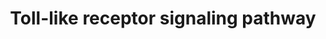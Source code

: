 ---
annotations:
- id: PW:0000818
  parent: signaling pathway
  type: Pathway Ontology
  value: signaling pathway pertinent to immunity
- id: PW:0000814
  parent: signaling pathway
  type: Pathway Ontology
  value: Toll-like receptor signaling pathway
authors:
- Jmboer
- MaintBot
- Thomas
- AlexanderPico
- Khanspers
- Lizezhong
- Egonw
- Mkutmon
- Jmelius
- DeSl
- Eweitz
- Finterly
description: 'Toll-like receptors (TLRs) are a critical part of the innate immune
  response, and are expressed on macrophages and dendritic cells. TLRs are pattern-recognition
  receptors, and recognize molecules derived from microbes. Once activated, TLRs result
  in activation of innate immunity by inducing production of proinflammatory cytokines
  and upregulation of costimulatory molecules TLR signaling pathways are separated
  into two groups: a MyD88-dependent pathway that leads to the production of proinflammatory
  cytokines with quick activation of NFkB and MAPK; and a MyD88-independent pathway
  associated with the induction of IFN-beta and IFN-inducible genes, and maturation
  of dendritic cells with slow activation of NFkB and MAPK.  Proteins on this pathway
  have targeted assays available via the [https://assays.cancer.gov/available_assays?wp_id=WP75
  CPTAC Assay Portal].'
last-edited: 2021-06-22
organisms:
- Homo sapiens
redirect_from:
- /index.php/Pathway:WP75
- /instance/WP75
revision: null
schema-jsonld:
- '@context': https://schema.org/
  '@id': https://wikipathways.github.io/pathways/WP75.html
  '@type': Dataset
  creator:
    '@type': Organization
    name: WikiPathways
  description: 'Toll-like receptors (TLRs) are a critical part of the innate immune
    response, and are expressed on macrophages and dendritic cells. TLRs are pattern-recognition
    receptors, and recognize molecules derived from microbes. Once activated, TLRs
    result in activation of innate immunity by inducing production of proinflammatory
    cytokines and upregulation of costimulatory molecules TLR signaling pathways are
    separated into two groups: a MyD88-dependent pathway that leads to the production
    of proinflammatory cytokines with quick activation of NFkB and MAPK; and a MyD88-independent
    pathway associated with the induction of IFN-beta and IFN-inducible genes, and
    maturation of dendritic cells with slow activation of NFkB and MAPK.  Proteins
    on this pathway have targeted assays available via the [https://assays.cancer.gov/available_assays?wp_id=WP75
    CPTAC Assay Portal].'
  keywords:
  - (Gram positive)
  - (Mycobacteria)
  - AKT1
  - AKT2
  - AKT3
  - Apoptosis
  - CASP8
  - CCL3
  - CCL4
  - CCL5
  - CD14
  - CD40
  - CD80
  - CD86
  - CHUK
  - CXCL10
  - CXCL11
  - CXCL9
  - 'Complement and '
  - 'Cytokine-receptor '
  - FADD
  - FOS
  - Flagellar assembly
  - IFNA1
  - IFNA10
  - IFNA13
  - IFNA14
  - IFNA16
  - IFNA17
  - IFNA2
  - IFNA21
  - IFNA4
  - IFNA5
  - IFNA6
  - IFNA7
  - IFNA8
  - IFNAR1
  - IFNAR2
  - IFNB1
  - IKBKB
  - IKBKE
  - IKBKG
  - IL12A
  - IL12B
  - IL1B
  - IL6
  - IL8
  - IRAK1
  - IRAK4
  - IRF3
  - IRF5
  - IRF7
  - Imidazoquinolin
  - JUN
  - LBP
  - LPS (Gram negative)
  - LY96
  - Lipoarabinomannans
  - Lipopolysaccharide
  - Lipoprotein particle
  - MAP2K1
  - MAP2K2
  - MAP2K3
  - MAP2K4
  - MAP2K6
  - MAP2K7
  - MAP3K7
  - MAP3K8
  - MAPK signaling pathway
  - MAPK1
  - MAPK10
  - MAPK11
  - MAPK12
  - MAPK13
  - MAPK14
  - MAPK3
  - MAPK8
  - MAPK9
  - MYD88
  - MyD88-dependent pathway
  - MyD88-independent pathway
  - NFKB1
  - NFKBIA
  - NFKBIB
  - PI3K-Akt Signaling
  - PIK3CA
  - PIK3CB
  - PIK3CD
  - PIK3CG
  - PIK3R1
  - PIK3R2
  - PIK3R3
  - PIK3R5
  - Pathway
  - Peptidoglycan
  - RAC1
  - RELA
  - RIPK1
  - SPP1
  - STAT1
  - TAB1
  - TAB2
  - TAB3
  - TBK1
  - TICAM1
  - TICAM2
  - TIRAP
  - TLR1
  - TLR2
  - TLR3
  - TLR4
  - TLR5
  - TLR6
  - TLR7
  - TLR8
  - TLR9
  - TNF
  - TOLLIP
  - TRAF3
  - TRAF6
  - Type II interferon signaling (IFNG)
  - 'Ubiquitin mediated '
  - Zymosan (Yeast)
  - biosynthesis
  - coagulation cascades
  - interaction
  - proteolysis
  license: CC0
  name: Toll-like receptor signaling pathway
seo: CreativeWork
title: Toll-like receptor signaling pathway
wpid: WP75
---